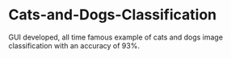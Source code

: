 # Cats-and-Dogs-Classification
GUI developed, all time famous example of cats and dogs image classification with an accuracy of 93%.

